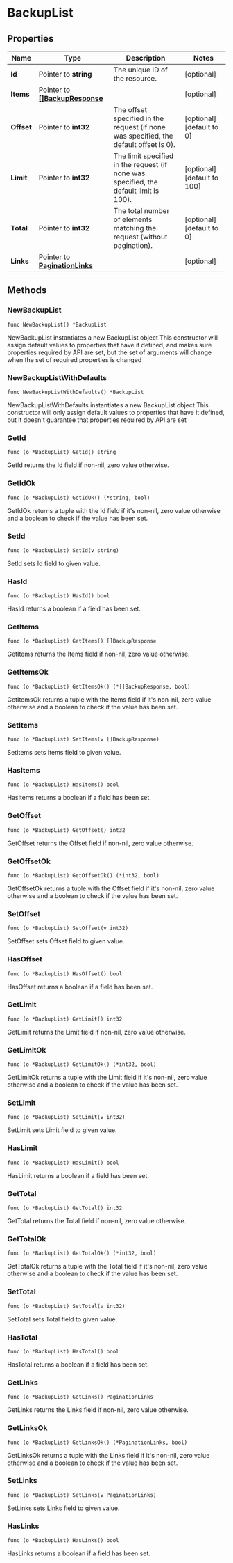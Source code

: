 # BackupList

## Properties

|Name | Type | Description | Notes|
|------------ | ------------- | ------------- | -------------|
|**Id** | Pointer to **string** | The unique ID of the resource. | [optional] |
|**Items** | Pointer to [**[]BackupResponse**](BackupResponse.md) |  | [optional] |
|**Offset** | Pointer to **int32** | The offset specified in the request (if none was specified, the default offset is 0).  | [optional] [default to 0]|
|**Limit** | Pointer to **int32** | The limit specified in the request (if none was specified, the default limit is 100).  | [optional] [default to 100]|
|**Total** | Pointer to **int32** | The total number of elements matching the request (without pagination).  | [optional] [default to 0]|
|**Links** | Pointer to [**PaginationLinks**](PaginationLinks.md) |  | [optional] |

## Methods

### NewBackupList

`func NewBackupList() *BackupList`

NewBackupList instantiates a new BackupList object
This constructor will assign default values to properties that have it defined,
and makes sure properties required by API are set, but the set of arguments
will change when the set of required properties is changed

### NewBackupListWithDefaults

`func NewBackupListWithDefaults() *BackupList`

NewBackupListWithDefaults instantiates a new BackupList object
This constructor will only assign default values to properties that have it defined,
but it doesn't guarantee that properties required by API are set

### GetId

`func (o *BackupList) GetId() string`

GetId returns the Id field if non-nil, zero value otherwise.

### GetIdOk

`func (o *BackupList) GetIdOk() (*string, bool)`

GetIdOk returns a tuple with the Id field if it's non-nil, zero value otherwise
and a boolean to check if the value has been set.

### SetId

`func (o *BackupList) SetId(v string)`

SetId sets Id field to given value.

### HasId

`func (o *BackupList) HasId() bool`

HasId returns a boolean if a field has been set.

### GetItems

`func (o *BackupList) GetItems() []BackupResponse`

GetItems returns the Items field if non-nil, zero value otherwise.

### GetItemsOk

`func (o *BackupList) GetItemsOk() (*[]BackupResponse, bool)`

GetItemsOk returns a tuple with the Items field if it's non-nil, zero value otherwise
and a boolean to check if the value has been set.

### SetItems

`func (o *BackupList) SetItems(v []BackupResponse)`

SetItems sets Items field to given value.

### HasItems

`func (o *BackupList) HasItems() bool`

HasItems returns a boolean if a field has been set.

### GetOffset

`func (o *BackupList) GetOffset() int32`

GetOffset returns the Offset field if non-nil, zero value otherwise.

### GetOffsetOk

`func (o *BackupList) GetOffsetOk() (*int32, bool)`

GetOffsetOk returns a tuple with the Offset field if it's non-nil, zero value otherwise
and a boolean to check if the value has been set.

### SetOffset

`func (o *BackupList) SetOffset(v int32)`

SetOffset sets Offset field to given value.

### HasOffset

`func (o *BackupList) HasOffset() bool`

HasOffset returns a boolean if a field has been set.

### GetLimit

`func (o *BackupList) GetLimit() int32`

GetLimit returns the Limit field if non-nil, zero value otherwise.

### GetLimitOk

`func (o *BackupList) GetLimitOk() (*int32, bool)`

GetLimitOk returns a tuple with the Limit field if it's non-nil, zero value otherwise
and a boolean to check if the value has been set.

### SetLimit

`func (o *BackupList) SetLimit(v int32)`

SetLimit sets Limit field to given value.

### HasLimit

`func (o *BackupList) HasLimit() bool`

HasLimit returns a boolean if a field has been set.

### GetTotal

`func (o *BackupList) GetTotal() int32`

GetTotal returns the Total field if non-nil, zero value otherwise.

### GetTotalOk

`func (o *BackupList) GetTotalOk() (*int32, bool)`

GetTotalOk returns a tuple with the Total field if it's non-nil, zero value otherwise
and a boolean to check if the value has been set.

### SetTotal

`func (o *BackupList) SetTotal(v int32)`

SetTotal sets Total field to given value.

### HasTotal

`func (o *BackupList) HasTotal() bool`

HasTotal returns a boolean if a field has been set.

### GetLinks

`func (o *BackupList) GetLinks() PaginationLinks`

GetLinks returns the Links field if non-nil, zero value otherwise.

### GetLinksOk

`func (o *BackupList) GetLinksOk() (*PaginationLinks, bool)`

GetLinksOk returns a tuple with the Links field if it's non-nil, zero value otherwise
and a boolean to check if the value has been set.

### SetLinks

`func (o *BackupList) SetLinks(v PaginationLinks)`

SetLinks sets Links field to given value.

### HasLinks

`func (o *BackupList) HasLinks() bool`

HasLinks returns a boolean if a field has been set.


